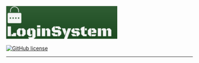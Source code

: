 <img src="Logo.png" width="300px">  
<!-- for poggit
<img src="https://raw.githubusercontent.com/fujiwaraizuho/LoginSystem/master/assets/Logo.png" width="300px">  
-->

[![GitHub license](https://img.shields.io/badge/license-MIT-blue.svg)](https://github.com/fujiwaraizuho/LoginSystem/blob/master/LICENSE)

***
